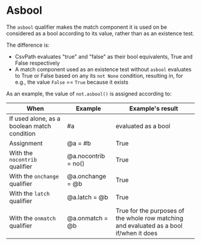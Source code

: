 
# Asbool

The `asbool` qualifier makes the match component it is used on be considered as a bool according to its value, rather than as an existence test.

The difference is:

- CsvPath evaluates "true" and "false" as their bool equivalents, True and False respectively
- A match component used as an existence test without `asbool` evaluates to True or False based on any its `not None` condition, resulting in, for e.g., the value `False` == `True` because it exists

As an example, the value of `not.asbool()` is assigned according to:

| When                                        | Example             | Example's result    |
|---------------------------------------------|---------------------|---------------------|
| If used alone, as a boolean match condition | #a                  | evaluated as a bool |
| Assignment                                  | @a = #b             | True                |
| With the `nocontrib` qualifier              | @a.nocontrib = no() | True                |
| With the `onchange` qualifier               | @a.onchange = @b    | True                |
| With the `latch` qualifier                  | @a.latch = @b       | True                |
| With the `onmatch` qualifier                | @a.onmatch = @b     | True for the purposes of the whole row matching and evaluated as a bool if/when it does |


